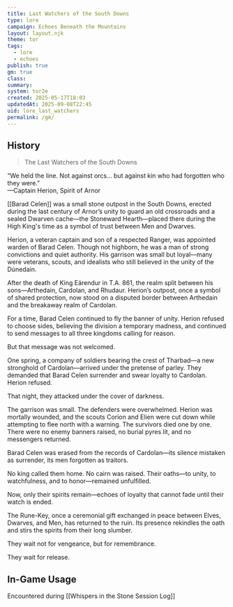 ```yaml
---
title: Last Watchers of the South Downs
type: lore
campaign: Echoes Beneath the Mountains
layout: layout.njk
theme: tor
tags:
  - lore
  - echoes
publish: true
gm: true
class:
summary:
system: tor2e
created: 2025-05-17T18:03
updatedAt: 2025-09-08T22:45
uid: lore_last_watchers
permalink: /gm/
---
```


## History

> The Last Watchers of the South Downs

“We held the line. Not against orcs… but against kin who had forgotten who they were.”  
—Captain Herion, Spirit of Arnor  
  
[[Barad Celen]] was a small stone outpost in the South Downs, erected during the last century of Arnor’s unity to guard an old crossroads and a sealed Dwarven cache—the Stoneward Hearth—placed there during the High King's time as a symbol of trust between Men and Dwarves.  
  
Herion, a veteran captain and son of a respected Ranger, was appointed warden of Barad Celen. Though not highborn, he was a man of strong convictions and quiet authority. His garrison was small but loyal—many were veterans, scouts, and idealists who still believed in the unity of the Dúnedain.  
  
After the death of King Eärendur in T.A. 861, the realm split between his sons—Arthedain, Cardolan, and Rhudaur. Herion’s outpost, once a symbol of shared protection, now stood on a disputed border between Arthedain and the breakaway realm of Cardolan.  
  
For a time, Barad Celen continued to fly the banner of unity. Herion refused to choose sides, believing the division a temporary madness, and continued to send messages to all three kingdoms calling for reason.  
  
But that message was not welcomed.  
  
One spring, a company of soldiers bearing the crest of Tharbad—a new stronghold of Cardolan—arrived under the pretense of parley. They demanded that Barad Celen surrender and swear loyalty to Cardolan. Herion refused.  
  
That night, they attacked under the cover of darkness.  
  
The garrison was small. The defenders were overwhelmed. Herion was mortally wounded, and the scouts Corion and Elien were cut down while attempting to flee north with a warning. The survivors died one by one. There were no enemy banners raised, no burial pyres lit, and no messengers returned.  
  
Barad Celen was erased from the records of Cardolan—its silence mistaken as surrender, its men forgotten as traitors.  
  
No king called them home. No cairn was raised. Their oaths—to unity, to watchfulness, and to honor—remained unfulfilled.  
  
Now, only their spirits remain—echoes of loyalty that cannot fade until their watch is ended.  
  
The Rune-Key, once a ceremonial gift exchanged in peace between Elves, Dwarves, and Men, has returned to the ruin. Its presence rekindles the oath and stirs the spirits from their long slumber.  
  
They wait not for vengeance, but for remembrance.  
  
They wait for release.

## In-Game Usage
Encountered during [[Whispers in the Stone Session Log]]



